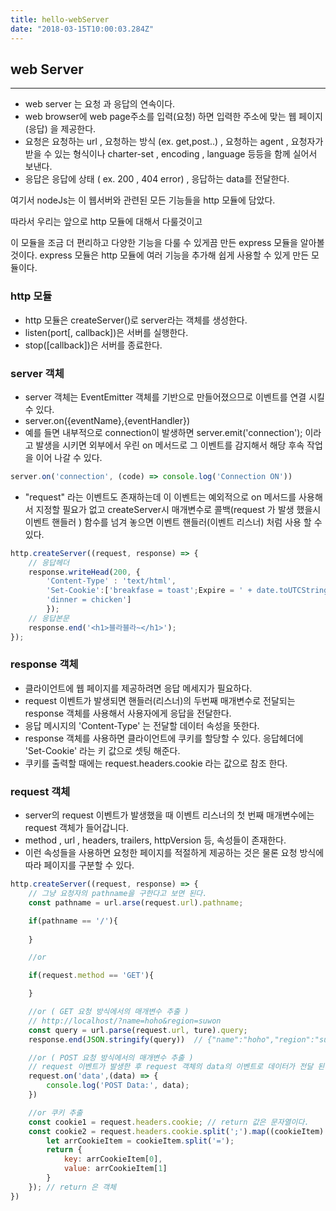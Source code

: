 ```yaml
---
title: hello-webServer
date: "2018-03-15T10:00:03.284Z"
---
```


## web Server
---

- web server 는 요청 과 응답의 연속이다.
- web browser에 web page주소를 입력(요청) 하면 입력한 주소에 맞는 웹 페이지(응답) 을 제공한다. 
- 요청은 요청하는 url , 요청하는 방식 (ex. get,post..) , 요청하는 agent , 요청자가 받을 수 있는 형식이나 charter-set , encoding , language  등등을 함께 실어서 보낸다.
- 응답은 응답에 상태 ( ex. 200 , 404 error) , 응답하는 data를 전달한다.

여기서 nodeJs는 이 웹서버와 관련된 모든 기능들을 http 모듈에 담았다.

따라서 우리는 앞으로 http 모듈에 대해서 다룰것이고

이 모듈을 조금 더 편리하고 다양한 기능을 다룰 수 있게끔 만든 express 모듈을 알아볼 것이다.
express 모듈은 http 모듈에 여러 기능을 추가해 쉽게 사용할 수 있게 만든 모듈이다.



### http 모듈

- http 모듈은 createServer()로 server라는 객체를 생성한다.
- listen(port[, callback])은 서버를 실행한다.
- stop([callback])은 서버를 종료한다.

### server 객체

- server 객체는 EventEmitter 객체를 기반으로 만들어졌으므로 이벤트를 연결 시킬수 있다.
- server.on({eventName},{eventHandler})
- 예를 들면 내부적으로 connection이 발생하면 server.emit('connection'); 이라고 발생을 시키면 외부에서 우린 on 메서드로 그 이벤트를 감지해서 해당 후속 작업을 이어 나갈 수 있다.

```javascript
server.on('connection', (code) => console.log('Connection ON'))
```

- "request" 라는 이벤트도 존재하는데 이 이벤트는 예외적으로 on 메서드를 사용해서 지정할 필요가 없고 createServer시 매개변수로 콜백(request 가 발생 했을시 이벤트 핸들러 ) 함수를 넘겨 놓으면 이벤트 핸들러(이벤트 리스너) 처럼 사용 할 수 있다.

```javascript
http.createServer((request, response) => {
    // 응답헤더
    response.writeHead(200, {
        'Content-Type' : 'text/html',
        'Set-Cookie':['breakfase = toast';Expire = ' + date.toUTCString(),
        'dinner = chicken']
        });
    // 응답본문
    response.end('<h1>블라블라~</h1>');
});
```

### response 객체

- 클라이언트에 웹 페이지를 제공하려면 응답 메세지가 필요하다.
- request 이벤트가 발생되면 핸들러(리스너)의 두번째 매개변수로 전달되는 response 객체를 사용해서 사용자에게 응답을 전달한다.
- 응답 메시지의 'Content-Type' 는 전달할 데이터 속성을 뜻한다.
- response 객체를 사용하면 클라이언트에 쿠키를 할당할 수 있다. 응답헤더에 'Set-Cookie' 라는 키 값으로 셋팅 해준다.
- 쿠키를 출력할 때에는 request.headers.cookie 라는 값으로 참조 한다. 

### request 객체

- server의 request 이벤트가 발생했을 때 이벤트 리스너의 첫 번째 매개변수에는 request 객체가 들어갑니다.
- method , url , headers, trailers, httpVersion 등, 속성들이 존재한다.
- 이런 속성들을 사용하면 요청한 페이지를 적절하게 제공하는 것은 물론 요청 방식에 따라 페이지를 구분할 수 있다.

```javascript
http.createServer((request, response) => {
    // 그냥 요청자의 pathname을 구한다고 보면 된다.
    const pathname = url.arse(request.url).pathname; 

    if(pathname == '/'){
        
    }

    //or

    if(request.method == 'GET'){

    }

    //or ( GET 요청 방식에서의 매개변수 추출 )
    // http://localhost/?name=hoho&region=suwon
    const query = url.parse(request.url, ture).query;
    response.end(JSON.stringify(query))  // {"name":"hoho","region":"suwon"}

    //or ( POST 요청 방식에서의 매개변수 추출 )
    // request 이벤트가 발생한 후 request 객체의 data의 이벤트로 데이터가 전달 된다.
    request.on('data',(data) => {
        console.log('POST Data:', data);
    })

    //or 쿠키 추출
    const cookie1 = request.headers.cookie; // return 값은 문자열이다.
    const cookie2 = request.headers.cookie.split(';').map((cookieItem) => {
        let arrCookieItem = cookieItem.split('=');
        return {
            key: arrCookieItem[0],
            value: arrCookieItem[1]
        }
    }); // return 은 객체
})
```